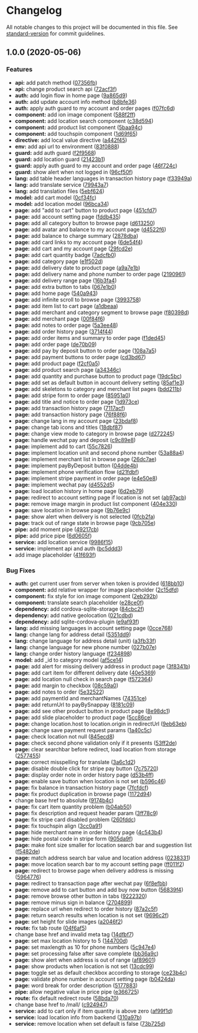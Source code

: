 # Changelog

All notable changes to this project will be documented in this file. See [standard-version](https://github.com/conventional-changelog/standard-version) for commit guidelines.

## 1.0.0 (2020-05-06)


### Features

* **api:** add patch method ([07356fb](https://github.com/duocun/duocun-mall/commit/07356fbdb273ab49f5ccb38ad202d67a4ec175f4))
* **api:** change product search api ([72acf3f](https://github.com/duocun/duocun-mall/commit/72acf3ffb51652fde223b712130a9421dbc6569a))
* **auth:** add login flow in home page ([9a865d9](https://github.com/duocun/duocun-mall/commit/9a865d9746c72ffea97fb4a432535603a808796e))
* **auth:** add update account info method ([b8bfe36](https://github.com/duocun/duocun-mall/commit/b8bfe36c2c911d310b8f0e19159281a0d0dcc6f3))
* **auth:** apply auth guard to my account and order pages ([f07fc6d](https://github.com/duocun/duocun-mall/commit/f07fc6d33375db584de9d8f50a1263a4815c0909))
* **component:** add ion image component ([588f2ff](https://github.com/duocun/duocun-mall/commit/588f2ff093ccb96f6d881753db0228428084718f))
* **component:** add location search component ([c38d594](https://github.com/duocun/duocun-mall/commit/c38d59462e71ca88818248f7314ad6703b695168))
* **component:** add product list component ([5baa94c](https://github.com/duocun/duocun-mall/commit/5baa94cffa53b87b182c4616aae3ff90d59282e5))
* **component:** add touchspin component ([1d69f65](https://github.com/duocun/duocun-mall/commit/1d69f657177d569f87a40822cc4bd2666d8922e3))
* **directive:** add local value directive ([a442f45](https://github.com/duocun/duocun-mall/commit/a442f455f1f35d9e4333e4ca5eb8fcea050cebd5))
* **env:** add api url to environment ([83f0888](https://github.com/duocun/duocun-mall/commit/83f08883cc06f7e2bfd81a73e058cec8a20e2160))
* **guard:** add auth guard ([f2f9568](https://github.com/duocun/duocun-mall/commit/f2f956883bf9b17a665842c00533f7c523a535ff))
* **guard:** add location guard ([21423b1](https://github.com/duocun/duocun-mall/commit/21423b1d7ee2df549d12fe6adb209ca6338beee1))
* **guard:** apply auth guard to my account and order page ([46f724c](https://github.com/duocun/duocun-mall/commit/46f724c41eb2ca10830450da2ec80381a64f72ba))
* **guard:** show alert when not logged in ([96cf50f](https://github.com/duocun/duocun-mall/commit/96cf50f66a1068b27993eec02eb67bf892796f2d))
* **lang:** add table header languages in transaction history page ([f33949a](https://github.com/duocun/duocun-mall/commit/f33949ad54d07832e6e42c9d1b812b0a60e3dbc7))
* **lang:** add translate service ([79943a7](https://github.com/duocun/duocun-mall/commit/79943a705a736b08ccfa895f074c8fa7d9a88002))
* **lang:** add translation files ([5ebf624](https://github.com/duocun/duocun-mall/commit/5ebf624855036f2f3fc389b6992d937d7df328e4))
* **model:** add cart model ([0cf34fc](https://github.com/duocun/duocun-mall/commit/0cf34fc104361fa5a1fbeed12a0198ace946514d))
* **model:** add location model ([96bca34](https://github.com/duocun/duocun-mall/commit/96bca3456f74038e879123a7ad22b2a21696d018))
* **page:** add "add to cart" button to product page ([451cfd7](https://github.com/duocun/duocun-mall/commit/451cfd7eb076e6d1363fad898d46982d06a91d51))
* **page:** add account setting page ([fddb435](https://github.com/duocun/duocun-mall/commit/fddb435d3dcdcb1c792c9b712b858634d3198689))
* **page:** add all category button to browse page ([d613250](https://github.com/duocun/duocun-mall/commit/d613250d4073d54e3a82efa4142c7eb39880d59f))
* **page:** add avatar and balance to my account page ([d4522f6](https://github.com/duocun/duocun-mall/commit/d4522f6fd45625edaad982917c5fc38329c56ffe))
* **page:** add balance to charge summary ([2878dba](https://github.com/duocun/duocun-mall/commit/2878dba0bef9fb9dbf8636e3f20c457dd39ff466))
* **page:** add card links to my account page ([6de54f4](https://github.com/duocun/duocun-mall/commit/6de54f49cd3eed466bebc94fd16fb31936a35d53))
* **page:** add cart and my account page ([29fcd2e](https://github.com/duocun/duocun-mall/commit/29fcd2e5941b9fbc539f61ce5aee456124517671))
* **page:** add cart quantity badge ([7adcfb0](https://github.com/duocun/duocun-mall/commit/7adcfb0af8fa5186b40334e802475ea8a0a3abcd))
* **page:** add category page ([e1f502d](https://github.com/duocun/duocun-mall/commit/e1f502d4ec576bc490424bbbdb64ade80d2b90e5))
* **page:** add delivery date to product page ([a9a7e1b](https://github.com/duocun/duocun-mall/commit/a9a7e1bb4619cb4c896241db76c2285caf606eff))
* **page:** add delivery name and phone number to order page ([2190961](https://github.com/duocun/duocun-mall/commit/2190961c3c029adba48aed22275bb5d8b9b83cde))
* **page:** add delivery range page ([16b3fa4](https://github.com/duocun/duocun-mall/commit/16b3fa4300c11c4eb2ec48da2c8e5625e04cb88d))
* **page:** add extra button to tabs ([067e1b0](https://github.com/duocun/duocun-mall/commit/067e1b0a304dad92147fe9f09639e8f423ee94f9))
* **page:** add home page ([540a943](https://github.com/duocun/duocun-mall/commit/540a9433fb296455e89b8e81fd0b7335be7ee732))
* **page:** add infinite scroll to browse page ([3993758](https://github.com/duocun/duocun-mall/commit/399375858a1e8a5afe4af6efb9d150657a314531))
* **page:** add item list to cart page ([a1dbeaa](https://github.com/duocun/duocun-mall/commit/a1dbeaa2033e42c86e12d39d064293a4f91980c5))
* **page:** add merchant and category segment to browse page ([f80398d](https://github.com/duocun/duocun-mall/commit/f80398d8e85ab932129313d753621bf6add41e99))
* **page:** add merchant page ([00f84f6](https://github.com/duocun/duocun-mall/commit/00f84f6272cc695ecda539faa33c08ca1d80a634))
* **page:** add notes to order page ([5a3ee48](https://github.com/duocun/duocun-mall/commit/5a3ee48626eb859a0ee0f47091c133ddf6f9bcd2))
* **page:** add order history page ([3714f44](https://github.com/duocun/duocun-mall/commit/3714f44f60c475f9a8bce4bbcbd090f9ed2f4aae))
* **page:** add order items and summary to order page ([f1ded45](https://github.com/duocun/duocun-mall/commit/f1ded45c991fc7e4bbe98272d8941ab0cea1b22f))
* **page:** add order page ([de70b09](https://github.com/duocun/duocun-mall/commit/de70b09394a3373f7d4df37507ce6f11f06eaddc))
* **page:** add pay by deposit button to order page ([108a7a5](https://github.com/duocun/duocun-mall/commit/108a7a5e0c70da7a4635453520a5c81a917ce626))
* **page:** add payment buttons to order page ([cd3bd67](https://github.com/duocun/duocun-mall/commit/cd3bd67a698809164a2d96a893025968817ac872))
* **page:** add product page ([f2cf0a5](https://github.com/duocun/duocun-mall/commit/f2cf0a5b3f309a94b39033a93f85f6dc5cdf9b06))
* **page:** add product search page ([a34346c](https://github.com/duocun/duocun-mall/commit/a34346ca4a9a5530c3b60b40bdc167d0a9f86637))
* **page:** add quantity and purchase button to product page ([19dc5bc](https://github.com/duocun/duocun-mall/commit/19dc5bcdc8648439e32c7e65cbfbbb28af3f349e))
* **page:** add set as default button in account delivery setting ([85af1e3](https://github.com/duocun/duocun-mall/commit/85af1e378eb0c161fda3efc7e964965f661adeba))
* **page:** add skeletons to category and merchant list pages ([bdd211b](https://github.com/duocun/duocun-mall/commit/bdd211bbcd380a5ca65c835a0962693a7f9bf096))
* **page:** add stripe form to order page ([85951a0](https://github.com/duocun/duocun-mall/commit/85951a022ede47a0ee59649c329108cecd3d0853))
* **page:** add title and notice to order page ([1d973ce](https://github.com/duocun/duocun-mall/commit/1d973ce5d13f18c73f26f232f1cb0a52fb999436))
* **page:** add transaction history page ([7117acf](https://github.com/duocun/duocun-mall/commit/7117acf1bcbc8736ace7276777f4e30f8b0e19b0))
* **page:** add transaction history page ([76f88f6](https://github.com/duocun/duocun-mall/commit/76f88f6ddc71f9a1c52728019f9577b5a87e1668))
* **page:** change lang in my account page ([23bdaf8](https://github.com/duocun/duocun-mall/commit/23bdaf83c341e74aec85467c0b7da8e9a6871e9a))
* **page:** change tab icons and titles ([18dbf87](https://github.com/duocun/duocun-mall/commit/18dbf87f6e56fd171b643ba2e5ff3aa490265f30))
* **page:** change view mode to category in browse page ([d272245](https://github.com/duocun/duocun-mall/commit/d2722456306232796ee531993959034ddb00e711))
* **page:** handle wechat pay and deposit ([c9c89e8](https://github.com/duocun/duocun-mall/commit/c9c89e80c8bfa180ff6ac6357ac9396c75f6fdc5))
* **page:** implement add to cart ([55c7826](https://github.com/duocun/duocun-mall/commit/55c7826423654c6a58fdbdc7e08b8bc9e0bb8d57))
* **page:** implement location unit and second phone number ([53a88a4](https://github.com/duocun/duocun-mall/commit/53a88a496ae35f19731e8a3507a4fc253180b771))
* **page:** implement merchant list in browse page ([26dc7ae](https://github.com/duocun/duocun-mall/commit/26dc7ae0fa30400e08c6b7e3e51671e14ec6049e))
* **page:** implement payByDeposit button ([04dde4b](https://github.com/duocun/duocun-mall/commit/04dde4bc8c536cbc447a03bb2c203041b1c43f3d))
* **page:** implement phone verification flow ([d21fdbf](https://github.com/duocun/duocun-mall/commit/d21fdbfc9ac00e9a8e1730236b01ac36673beccf))
* **page:** implement stripe payment in order page ([e4e50e8](https://github.com/duocun/duocun-mall/commit/e4e50e8e3d4a28075905ad375cd7a7187502c8d5))
* **page:** implement wechat pay ([d4552d5](https://github.com/duocun/duocun-mall/commit/d4552d5b4f51c779d31881ce507b496a0d926394))
* **page:** load location history in home page ([6d2eb79](https://github.com/duocun/duocun-mall/commit/6d2eb79b04cf57500e7333d90b5e3313681aa28b))
* **page:** redirect to account setting page if location is not set ([ab97acb](https://github.com/duocun/duocun-mall/commit/ab97acb2b3537bf3f8749abb11e7086cb62467e9))
* **page:** remove image margin in product list component ([404e330](https://github.com/duocun/duocun-mall/commit/404e330f86ad830b25f50d63bfb79909779f2fb6))
* **page:** save location in browse page ([9b76e9c](https://github.com/duocun/duocun-mall/commit/9b76e9c9853ddb4dc9f10cceaec9a09188c7203e))
* **page:** show alert when delivery is not selected ([0fcb2fa](https://github.com/duocun/duocun-mall/commit/0fcb2fa976b5e8e0b92ad807851b394258b08990))
* **page:** track out of range state in browse page ([9cb705e](https://github.com/duocun/duocun-mall/commit/9cb705e9cab3bdd54eecfbaa8430dd64a75ce66c))
* **pipe:** add moment pipe ([49217cb](https://github.com/duocun/duocun-mall/commit/49217cb02ca8e8f0ffa1a1edd235d37decca3861))
* **pipe:** add price pipe ([6d0605f](https://github.com/duocun/duocun-mall/commit/6d0605f5d83ba5b1d1c2c73a4cc588e8f1011a01))
* **service:** add location service ([9986f15](https://github.com/duocun/duocun-mall/commit/9986f15c96fffba8d2de2ffcd16762edb0c49e9e))
* **service:** implement api and auth ([bc5ddd3](https://github.com/duocun/duocun-mall/commit/bc5ddd3b73d0cac0144fc93526736102fe06e609))
* add image placeholder ([41f693f](https://github.com/duocun/duocun-mall/commit/41f693f64aaf99b9cc39ab9bf6b73f35f4dc0131))


### Bug Fixes

* **auth:** get current user from server when token is provided ([618bb10](https://github.com/duocun/duocun-mall/commit/618bb10a14a216812ff230c357016dfcc356b00a))
* **component:** add relative wrapper for image placeholder ([2c15dfd](https://github.com/duocun/duocun-mall/commit/2c15dfd469d61de9c73047a69f8200e9f3717afe))
* **component:** fix style for ion image component ([2eb292b](https://github.com/duocun/duocun-mall/commit/2eb292b27e4d094848ba600b878aa05736aa7836))
* **component:** translate search placeholder ([e28ce0f](https://github.com/duocun/duocun-mall/commit/e28ce0f05589860a231a1e74b9d630d9220adfc7))
* **dependency:** add cordova-sqlite-storage ([84cbc2f](https://github.com/duocun/duocun-mall/commit/84cbc2f29e2496f045d4d2ec1992f74e4fab36b5))
* **dependency:** add native geolocation ([021cdbd](https://github.com/duocun/duocun-mall/commit/021cdbd03525a60256fd1e1c4ab7e3b9c903d11a))
* **dependency:** add sqlite-cordova-plugin ([e9af93f](https://github.com/duocun/duocun-mall/commit/e9af93fdcf842c8282f82ba2cc6491c1a9ee5af8))
* **lang:** add missing languages in account setting page ([0cce768](https://github.com/duocun/duocun-mall/commit/0cce768cdae256997cc13d1faf9ddae576117ae0))
* **lang:** change lang for address detail ([5351dd9](https://github.com/duocun/duocun-mall/commit/5351dd925783dbd468f5d41b9f6e9c9b2aca7289))
* **lang:** change language for address detail (unit) ([a3fb33f](https://github.com/duocun/duocun-mall/commit/a3fb33f9adc10d925cc9a5daaf4ae4680c178c8c))
* **lang:** change language for new phone number ([027b07e](https://github.com/duocun/duocun-mall/commit/027b07e0fe900e47a278411ade036fc813705edf))
* **lang:** change order history language ([f234898](https://github.com/duocun/duocun-mall/commit/f234898514cf82b896ce4b5695f62a8ac1d60fd9))
* **model:** add _id to category model ([af5ce14](https://github.com/duocun/duocun-mall/commit/af5ce14fbd6133904a66471898bf35f17ec07236))
* **page:** add alert for missing delivery address in product page ([3f8341b](https://github.com/duocun/duocun-mall/commit/3f8341b41a4e2b010ca2799f8b978fd9deeef1ab))
* **page:** add cart item for different delivery date ([40e5369](https://github.com/duocun/duocun-mall/commit/40e536920b382ff9d4a4b0675733e122bbc56de6))
* **page:** add location null check in search page ([f572364](https://github.com/duocun/duocun-mall/commit/f572364c9e7cc79271ff9b847f72971e5d2c48ab))
* **page:** add margin to checkbox ([08c59a0](https://github.com/duocun/duocun-mall/commit/08c59a03237ae78dc88751f758296e5f3118eabb))
* **page:** add notes to order ([5e32522](https://github.com/duocun/duocun-mall/commit/5e32522b97264f13bcc8b6c70893f37a369e8f97))
* **page:** add paymentId and merchantNames ([74351ce](https://github.com/duocun/duocun-mall/commit/74351cec4a6726e083d10db3bd7e3b8bfd77ac0d))
* **page:** add returnUrl to payBySnappay ([8181c09](https://github.com/duocun/duocun-mall/commit/8181c09f5c362575c27d2ba8a985d21a7b093505))
* **page:** add see other product button in product page ([8e98dc1](https://github.com/duocun/duocun-mall/commit/8e98dc19f4b62100b491b52ce8e985a236216963))
* **page:** add slide placeholder to product page ([5cc86ce](https://github.com/duocun/duocun-mall/commit/5cc86ce35182b7a5757eaee5d31dfd9f5bfee543))
* **page:** change location.host to location.origin in redirectUrl ([9eb63eb](https://github.com/duocun/duocun-mall/commit/9eb63eb7026d5b1ecce7582790d9dbb2bc340b91))
* **page:** change save payment request params ([1a40c5c](https://github.com/duocun/duocun-mall/commit/1a40c5c85c54f2b07bfeeff583390cd97590b19e))
* **page:** check location not null ([845ecd8](https://github.com/duocun/duocun-mall/commit/845ecd8e613d4d17019f94f39340e12591e0416a))
* **page:** check second phone validation only if it presents ([53ff2de](https://github.com/duocun/duocun-mall/commit/53ff2deaa89adc7c577f5a5052e71a56dd3c7fd9))
* **page:** clear searchbar before redirect, load location from storage ([2577455](https://github.com/duocun/duocun-mall/commit/2577455b2a005e418e404cecb97d8858e3cd291b))
* **page:** correct misspelling for translate ([3a6c1d2](https://github.com/duocun/duocun-mall/commit/3a6c1d212f0a57dd33ae7f24ee0c67bf9f91f21d))
* **page:** disable double click for stripe pay button ([7c75720](https://github.com/duocun/duocun-mall/commit/7c757204f45f570fb76239346d198cec81137542))
* **page:** display order note in order history page ([d53b4ff](https://github.com/duocun/duocun-mall/commit/d53b4ffc2f212dc271e5f726db364eeb24452ba4))
* **page:** enable save button when location is not set ([b596c46](https://github.com/duocun/duocun-mall/commit/b596c46a8bc3de64da0c13d9830ed6ace636a777))
* **page:** fix balance in transaction history page ([7fcfdcf](https://github.com/duocun/duocun-mall/commit/7fcfdcf8473eb373716d38cb3b1a3ba4693d78ae))
* **page:** fix product duplication in browse page ([1172d94](https://github.com/duocun/duocun-mall/commit/1172d948ee225794fbb96f39717a465aee96270b))
* change base href to absolute ([9174b4c](https://github.com/duocun/duocun-mall/commit/9174b4cdda2172f64b561a05d96528932330b449))
* **page:** fix cart item quantity problem ([b04ab50](https://github.com/duocun/duocun-mall/commit/b04ab50e0ec667f28b35c93de6cc5382e5a6af36))
* **page:** fix description and request header param ([3ff78c9](https://github.com/duocun/duocun-mall/commit/3ff78c9040a95beef8fe40a67170574dcce1d371))
* **page:** fix stripe card disabled problem ([260fddc](https://github.com/duocun/duocun-mall/commit/260fddcd5cb1edd72ff83608c202d5bab3706f6b))
* **page:** fix touchspin align ([3cc0a91](https://github.com/duocun/duocun-mall/commit/3cc0a91d01964be766bf7d4cb12a80057d91a88c))
* **page:** hide merchant name in order history page ([4c543b4](https://github.com/duocun/duocun-mall/commit/4c543b44c2fce2fca297a75e6df0f146a556db09))
* **page:** hide postal code in stripe form ([905da9f](https://github.com/duocun/duocun-mall/commit/905da9f3b7f5fb28e53dd9eb12d5b2cee6bc661b))
* **page:** make font size smaller for location search bar and suggestion list ([f5482de](https://github.com/duocun/duocun-mall/commit/f5482deb0b9bc70b5f30e0f302f4371620efe5c7))
* **page:** match address search bar value and location address ([0238331](https://github.com/duocun/duocun-mall/commit/0238331c3495b9bb0f092c67282601eb12fb4ad2))
* **page:** move location search bar to my account setting page ([ff011f2](https://github.com/duocun/duocun-mall/commit/ff011f258c8112ae0a6232eaccededb50a20a6a3))
* **page:** redirect to browse page when delivery address is missing ([5964776](https://github.com/duocun/duocun-mall/commit/596477637b86df5255aee1cfbb712fb2c150aca5))
* **page:** redirect to transaction page after wechat pay ([6f8efbb](https://github.com/duocun/duocun-mall/commit/6f8efbba430f28d04775ca4c6538d21ff9e34386))
* **page:** remove add to cart button and add buy now button ([56839f4](https://github.com/duocun/duocun-mall/commit/56839f44d437fe2903f70f937f3ce088e037c0ec))
* **page:** remove browse other button in tabs ([9222320](https://github.com/duocun/duocun-mall/commit/9222320d1c7d40ef25480960384dc1892cf8d397))
* **page:** remove minus sign in balance ([2704899](https://github.com/duocun/duocun-mall/commit/27048995cfc12ce98d763b1672d325e94456f3f1))
* **page:** replace url when redirect to order history ([87a2c5f](https://github.com/duocun/duocun-mall/commit/87a2c5fb42048fe52b48f189f422f6100130344b))
* **page:** return search results when location is not set ([9696c2f](https://github.com/duocun/duocun-mall/commit/9696c2feb7fdfe01222e0eb341531f3398e66a08))
* **page:** set height for slide images ([a2046f2](https://github.com/duocun/duocun-mall/commit/a2046f20de5afc308efad3deea06593ee9611674))
* **route:** fix tab route ([04f6af5](https://github.com/duocun/duocun-mall/commit/04f6af549a601422c87af779533f55e3154158cf))
* change base href and invalid meta tag ([14dfbf7](https://github.com/duocun/duocun-mall/commit/14dfbf705d23afa781a81c21a8db246e695cda87))
* **page:** set max location history to 5 ([144700d](https://github.com/duocun/duocun-mall/commit/144700d2f3cb9178fee70ceb37620faf07361cb1))
* **page:** set maxlength as 10 for phone numbers ([5c947e4](https://github.com/duocun/duocun-mall/commit/5c947e4d1885019f0debdf9f2643670eeceff8c6))
* **page:** set processing false after save complete ([bb36a9c](https://github.com/duocun/duocun-mall/commit/bb36a9cfb00bfd5b09f78bf2bfb89363a5196c10))
* **page:** show alert when address is out of range ([af89601](https://github.com/duocun/duocun-mall/commit/af8960118a2646ba1ba15fbab418d00633b52add))
* **page:** show products when location is not set ([13cdc99](https://github.com/duocun/duocun-mall/commit/13cdc9950be9c7c6b51617805f51ade422c5c329))
* **page:** toggle set as default checkbox according to storage ([ce23b4c](https://github.com/duocun/duocun-mall/commit/ce23b4cc19ea39951225a01d833d63bad573dec1))
* **page:** validate phone number in account setting page ([b0424da](https://github.com/duocun/duocun-mall/commit/b0424dae62c6d02706b7d0e394043200f16b0cbb))
* **page:** word break for order description ([5177883](https://github.com/duocun/duocun-mall/commit/517788362701ed5bc3d6a1f9186cb027f57290a4))
* **pipe:** allow negative value in price pipe ([e366725](https://github.com/duocun/duocun-mall/commit/e36672574c92cba1ef47326dd364cf8b675187f5))
* **route:** fix default redirect route ([58bda70](https://github.com/duocun/duocun-mall/commit/58bda70678372b6ef9ceebd7c65304dc619e6fca))
* change base href to /mall/ ([c924947](https://github.com/duocun/duocun-mall/commit/c9249479f44f1fdd4b2ef73bf9b64cf15db1dd28))
* **service:** add to cart only if item quantity is above zero ([af99f1d](https://github.com/duocun/duocun-mall/commit/af99f1d34280caca4e3572bb7930bf1c981ef397))
* **service:** load location info from backend ([310a97b](https://github.com/duocun/duocun-mall/commit/310a97bdc530674a55a60cc0cb603e4b73635515))
* **service:** remove location when set default is false ([73b725d](https://github.com/duocun/duocun-mall/commit/73b725d58752e965b8911d4de54c59c5f55816ac))
